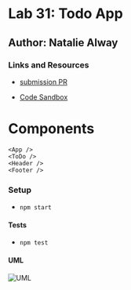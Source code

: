 # Lab 31: Todo App

## Author: Natalie Alway

### Links and Resources
* [submission PR](https://github.com/nataliealway-401-advanced-javascript/lab-31-todo/pull/1)
<!-- * [Travis]()
* [jsdocs]() -->
* [Code Sandbox](https://codesandbox.io/s/lab-31-todo-app-lx4ek)
<!-- * [Deployment]() -->

# Components
`<App />` <br> 
`<ToDo />` <br>
`<Header />` <br>
`<Footer />`<br>


### Setup
* `npm start`
  
#### Tests
* `npm test`

#### UML
![UML](./src/assets/lab31UML.jpg)
